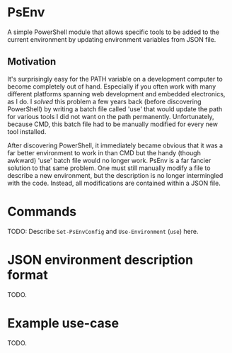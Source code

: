 PsEnv
=====

A simple PowerShell module that allows specific tools to be added to the current
environment by updating environment variables from  JSON file.

Motivation
----------

It's surprisingly easy for the PATH variable on a development computer to
become completely out of hand.  Especially if you often work with many
different platforms spanning web development and embedded electronics, as I do.
I *solved* this problem a few years back (before discovering PowerShell) by
writing a batch file called 'use' that would update the path for various tools
I did not want on the path permanently.  Unfortunately, because CMD, this batch
file had to be manually modified for every new tool installed.

After discovering PowerShell, it immediately became obvious that it was a far
better environment to work in than CMD but the handy (though awkward) 'use'
batch file would no longer work.  PsEnv is a far fancier solution to that same
problem.  One must still manually modify a file to describe a new environment,
but the description is no longer intermingled with the code.  Instead, all
modifications are contained within a JSON file.


Commands
========

TODO: Describe `Set-PsEnvConfig` and `Use-Environment` (`use`) here.


JSON environment description format
===================================

TODO.


Example use-case
================

TODO.

